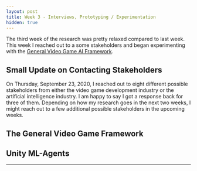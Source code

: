 ```yaml
---
layout: post
title: Week 3 - Interviews, Prototyping / Experimentation
hidden: true
---
```


The third week of the research was pretty relaxed compared to last week. This week I reached out to a some stakeholders and began experimenting with the [General Video Game AI Framework](https://github.com/GAIGResearch/GVGAI).

## Small Update on Contacting Stakeholders

On Thursday, September 23, 2020, I reached out to eight different possible stakeholders from either the video game development industry or the artificial intelligence industry. I am happy to say I got a response back for three of them. Depending on how my research goes in the next two weeks, I might reach out to a few additional possible stakeholders in the upcoming weeks.

## The General Video Game Framework





## Unity ML-Agents



-----
